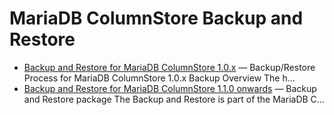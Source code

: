 # MariaDB ColumnStore Backup and Restore

- [Backup and Restore for MariaDB ColumnStore 1.0.x](/columns-storage-engines-and-plugins/storage-engines/mariadb-columnstore/managing-columnstore/managing-columnstore-system/mariadb-columnstore-backup-and-restore/backup-and-restore-for-mariadb-columnstore-10x/) — Backup/Restore Process for MariaDB ColumnStore 1.0.x
Backup Overview
The h...
- [Backup and Restore for MariaDB ColumnStore 1.1.0 onwards](/columns-storage-engines-and-plugins/storage-engines/mariadb-columnstore/managing-columnstore/managing-columnstore-system/mariadb-columnstore-backup-and-restore/backup-and-restore-for-mariadb-columnstore-110-onwards/) — Backup and Restore package
The Backup and Restore is part of the MariaDB C...